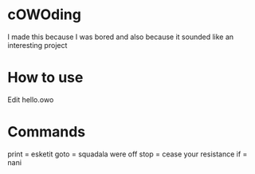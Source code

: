 # cOWOding
I made this because I was bored and also because it sounded like an interesting project

# How to use
Edit hello.owo

# Commands
print = esketit
goto = squadala were off
stop = cease your resistance
if = nani